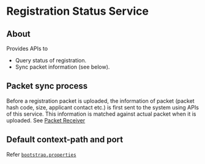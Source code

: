 # Registration Status Service

## About
Provides APIs to
* Query status of registration.
* Sync packet information (see below).

## Packet sync process
Before a registration packet is uploaded, the information of packet (packet hash code, size, applicant contact etc.) is first sent to the system using APIs of this service.  This information is matched against actual packet when it is uploaded. See [Packet Receiver](../registration-processor-packet-receiver-stage/)

## Default context-path and port
Refer [`bootstrap.properties`](src/main/resources/bootstrap.properties)

